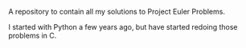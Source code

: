 A repository to contain all my solutions to Project Euler Problems.

I started with Python a few years ago, but have started redoing those problems in C.